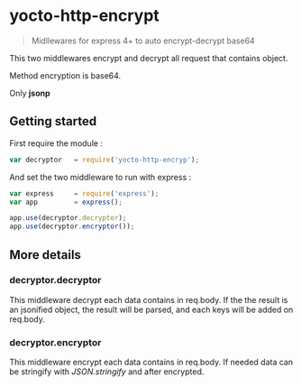 # yocto-http-encrypt

> Midllewares for express 4+ to auto encrypt-decrypt base64


This two middlewares encrypt and decrypt all request that contains object.

Method encryption is base64.

Only **jsonp**

## Getting started

First require the module :
```js
var decryptor   = require('yocto-http-encryp');
```

And set the two middleware to run with express :

```js
var express     = require('express');
var app         = express();

app.use(decryptor.decryptor);
app.use(decryptor.encryptor());

```

## More details

### decryptor.decryptor

This middleware decrypt each data contains in req.body. If the the result is an jsonified object, the result will be parsed, and each keys will be added on req.body.

### decryptor.encryptor

This middleware encrypt each data contains in req.body. If needed data can be stringify with *JSON.stringify* and after encrypted.
